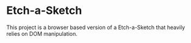# Etch-a-Sketch
This project is a browser based version of a Etch-a-Sketch that heavily relies on DOM manipulation.
